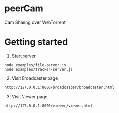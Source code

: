 # peerCam
Cam Sharing over WebTorrent

# Getting started

1. Start server
```
node examples/file-server.js
node examples/tracker-server.js
```

2. Visit Broadcaster page
```
http://127.0.0.1:8000/broadcaster/broadcaster.html
```

3. Visit Viewer page
```
http://127.0.0.1:8000/viewer/viewer.html
```